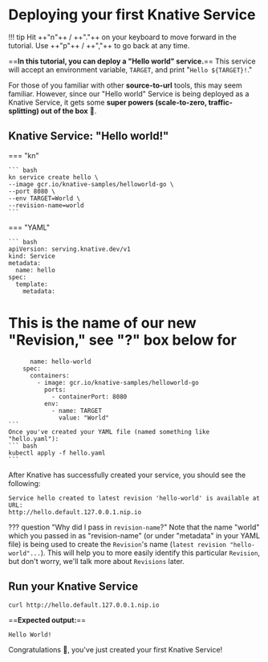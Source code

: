 # Deploying your first Knative Service
!!! tip
    Hit ++"n"++ / ++"."++ on your keyboard to move forward in the tutorial. Use ++"p"++ / ++","++ to go back at any time.

==**In this tutorial, you can deploy a "Hello world" service.**==
This service will accept an environment variable, `TARGET`, and print "`Hello ${TARGET}!`."

For those of you familiar with other **source-to-url** tools, this may seem familiar. However, since our "Hello world" Service is being deployed as a Knative Service, it gets some **super powers (scale-to-zero, traffic-splitting) out of the box** :rocket:.

## Knative Service: "Hello world!"
=== "kn"

    ``` bash
    kn service create hello \
    --image gcr.io/knative-samples/helloworld-go \
    --port 8080 \
    --env TARGET=World \
    --revision-name=world
    ```

=== "YAML"

    ``` bash
    apiVersion: serving.knative.dev/v1
    kind: Service
    metadata:
      name: hello
    spec:
      template:
        metadata:
# This is the name of our new "Revision," see "?" box below for
          name: hello-world
        spec:
          containers:
            - image: gcr.io/knative-samples/helloworld-go
              ports:
                - containerPort: 8080
              env:
                - name: TARGET
                  value: "World"
    ```
    Once you've created your YAML file (named something like "hello.yaml"):
    ``` bash
    kubectl apply -f hello.yaml
    ```

After Knative has successfully created your service, you should see the following:
```{ .bash .no-copy }
Service hello created to latest revision 'hello-world' is available at URL:
http://hello.default.127.0.0.1.nip.io
```

??? question "Why did I pass in `revision-name`?"
    Note that the name "world" which you passed in as "revision-name" (or under "metadata" in your YAML file) is being used to create the `Revision`'s name (`latest revision "hello-world"...`). This will help you to more easily identify this particular `Revision`, but don't worry, we'll talk more about `Revisions` later.

## Run your Knative Service
```
curl http://hello.default.127.0.0.1.nip.io
```

==**Expected output:**==
```{ .bash .no-copy }
Hello World!
```

Congratulations :tada:, you've just created your first Knative Service!
